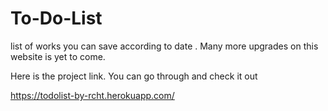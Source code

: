 # To-Do-List
 list of works  you can save according to date . Many more upgrades on this website is yet to come.

Here is the project link. You can go through and check it out

https://todolist-by-rcht.herokuapp.com/



